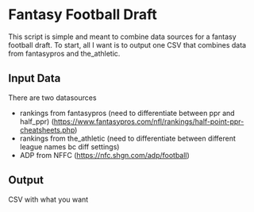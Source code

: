 # Fantasy Football Draft

This script is simple and meant to combine data sources for a fantasy football draft. To start, all I want is to output one CSV that combines data from fantasypros and the_athletic.

## Input Data

There are two datasources

- rankings from fantasypros (need to differentiate between ppr and half_ppr) (https://www.fantasypros.com/nfl/rankings/half-point-ppr-cheatsheets.php)
- rankings from the_athletic (need to differentiate between different league names bc diff settings)
- ADP from NFFC (https://nfc.shgn.com/adp/football)

## Output

CSV with what you want
